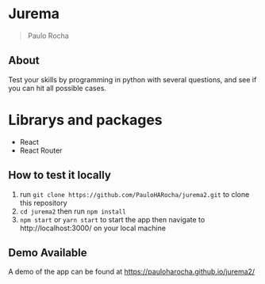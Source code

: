 # Jurema

> Paulo Rocha

## About

Test your skills by programming in python with several questions, and see if you can hit all possible cases.

# Librarys and packages

* React
* React Router

## How to test it locally

1. run `git clone https://github.com/PauloHARocha/jurema2.git` to clone this repository
2. `cd jurema2` then run `npm install`
3. `npm start` or `yarn start` to start the app then navigate to http://localhost:3000/ on your local machine

## Demo Available

A demo of the app can be found at https://pauloharocha.github.io/jurema2/